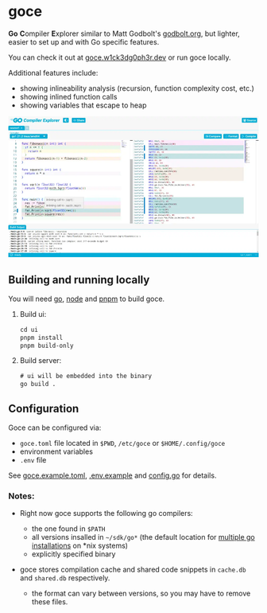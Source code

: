 # goce

**Go** **C**ompiler **E**xplorer similar to Matt Godbolt's [godbolt.org](https://godbolt.org), but lighter, easier to set up and with Go specific features.

You can check it out at [goce.w1ck3dg0ph3r.dev](https://goce.w1ck3dg0ph3r.dev) or run goce locally.

Additional features include:
- showing inlineability analysis (recursion, function complexity cost, etc.)
- showing inlined function calls
- showing variables that escape to heap

![Screenshot](/images/screenshot.webp)

## Building and running locally

You will need [go](https://go.dev), [node](https://nodejs.org) and [pnpm](https://pnpm.io/) to build goce.

1. Build ui:
    ```shell
    cd ui
    pnpm install
    pnpm build-only
    ```

2. Build server:
    ```shell
    # ui will be embedded into the binary
    go build .
    ```

## Configuration

Goce can be configured via:
- `goce.toml` file located in `$PWD`, `/etc/goce` or `$HOME/.config/goce`
- environment variables
- `.env` file

See [goce.example.toml](./goce.example.toml), [.env.example](./.env.example) and [config.go](./config.go) for details.

### Notes:

- Right now goce supports the following go compilers:
    - the one found in `$PATH`
    - all versions insalled in `~/sdk/go*` (the default location for [multiple go installations](https://go.dev/doc/manage-install#installing-multiple) on *nix systems)
    - explicitly specified binary

- goce stores compilation cache and shared code snippets in `cache.db` and `shared.db` respectively.
    - the format can vary between versions, so you may have to remove these files.
